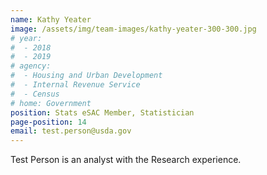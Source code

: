 ```yaml
---
name: Kathy Yeater
image: /assets/img/team-images/kathy-yeater-300-300.jpg
# year:
#  - 2018
#  - 2019
# agency:   
#  - Housing and Urban Development
#  - Internal Revenue Service
#  - Census
# home: Government
position: Stats eSAC Member, Statistician
page-position: 14
email: test.person@usda.gov
---
```


Test Person is an analyst with the Research experience.
